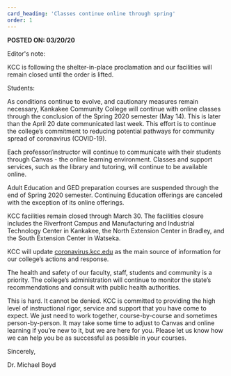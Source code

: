 ```yaml
---
card_heading: 'Classes continue online through spring'
order: 1
---
```


<p><strong>POSTED ON: 03/20/20</strong></p>
<p>Editor's note:</p>
<p>KCC is following the shelter-in-place proclamation and our facilities will remain closed until the order is lifted.</p>
<p>Students:</p>
<p>As conditions continue to evolve, and cautionary measures remain necessary, Kankakee Community College will continue with online classes through the conclusion of the Spring 2020 semester (May 14). This is later than the April 20 date communicated last week. This effort is to continue the college&rsquo;s commitment to reducing potential pathways for community spread of coronavirus (COVID-19).</p>
<p>Each professor/instructor will continue to communicate with their students through Canvas - the online learning environment. Classes and support services, such as the library and tutoring, will continue to be available online.</p>
<p>Adult Education and GED preparation courses are suspended through the end of Spring 2020 semester. Continuing Education offerings are canceled with the exception of its online offerings.</p>
<p>KCC facilities remain closed through March 30. The facilities closure includes the Riverfront Campus and Manufacturing and Industrial Technology Center in Kankakee, the North Extension Center in Bradley, and the South Extension Center in Watseka.</p>
<p>KCC will update <a target="_blank" rel="noopener noreferrer" href="https://coronavirus.kcc.edu/">coronavirus.kcc.edu</a> as the main source of information for our college&rsquo;s actions and response.</p>
<p>The health and safety of our faculty, staff, students and community is a priority. The college&rsquo;s administration will continue to monitor the state&rsquo;s recommendations and consult with public health authorities.</p>
<p>This is hard. It cannot be denied. KCC is committed to providing the high level of instructional rigor, service and support that you have come to expect. We just need to work together, course-by-course and sometimes person-by-person. It may take some time to adjust to Canvas and online learning if you&rsquo;re new to it, but we are here for you. Please let us know how we can help you be as successful as possible in your courses.</p>
<p>Sincerely,</p>
<p>Dr. Michael Boyd</p>
